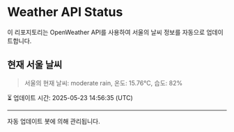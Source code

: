 
# Weather API Status

이 리포지토리는 OpenWeather API를 사용하여 서울의 날씨 정보를 자동으로 업데이트합니다.

## 현재 서울 날씨
> 서울의 현재 날씨: moderate rain, 온도: 15.76°C, 습도: 82%

⏳ 업데이트 시간: 2025-05-23 14:56:35 (UTC)

---
자동 업데이트 봇에 의해 관리됩니다.
